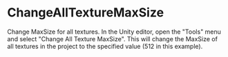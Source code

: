 # ChangeAllTextureMaxSize
Change MaxSize for all textures.
In the Unity editor, open the "Tools" menu and select "Change All Texture MaxSize". This will change the MaxSize of all textures in the project to the specified value (512 in this example).
